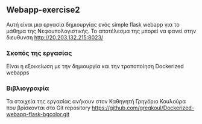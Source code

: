## Webapp-exercise2
Αυτή είναι μια εργασία δημιουργίας ενός simple flask webapp για το μάθημα της Νεφουπολογιστικής. Το αποτέλεσμα της μπορεί να φανεί στην διευθυνση http://20.203.132.215:8023/ 

### Σκοπός της εργασίας

Είναι η εξοικείωση με την δημιουργία και την τροποποίηση Dockerized webapps

### Βιβλιογραφία 
Τα στοιχεία της εργασίας ανήκουν στον Καθηγητή Γρηγόριο Κουλούρα που 
βρίσκονται στο Git repository https://github.com/gregkoul/Dockerized-webapp-flask-bgcolor.git 
